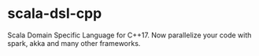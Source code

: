 # scala-dsl-cpp
Scala Domain Specific Language for C++17. Now parallelize your code with spark, akka and many other frameworks.
